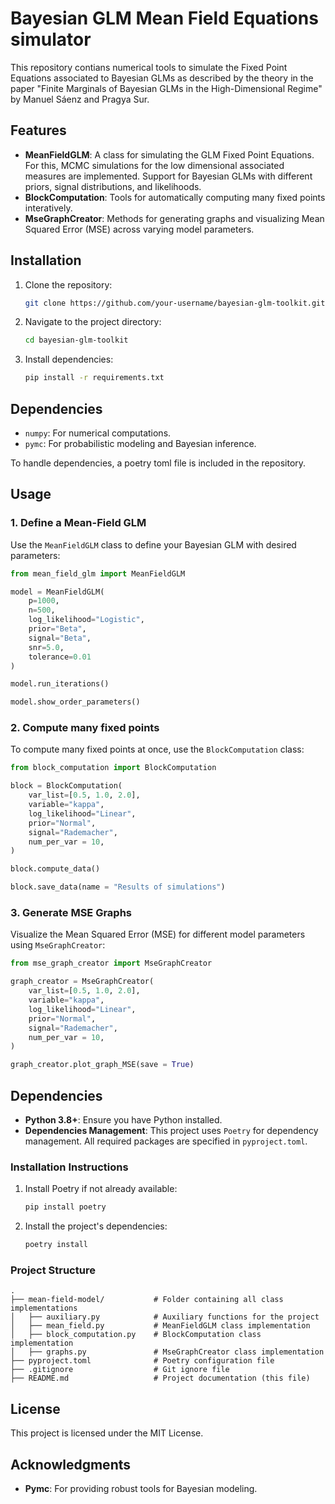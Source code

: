# Bayesian GLM Mean Field Equations simulator

This repository contians numerical tools to simulate the Fixed Point Equations associated to Bayesian GLMs as described by the theory in the paper "Finite Marginals of Bayesian GLMs in the High-Dimensional Regime" by Manuel Sáenz and Pragya Sur.

## Features

- **MeanFieldGLM**: A class for simulating the GLM Fixed Point Equations. For this, MCMC simulations for the low dimensional associated measures are implemented. Support for Bayesian GLMs with different priors, signal distributions, and likelihoods.
- **BlockComputation**: Tools for automatically computing many fixed points interatively.
- **MseGraphCreator**: Methods for generating graphs and visualizing Mean Squared Error (MSE) across varying model parameters.

## Installation

1. Clone the repository:
   ```bash
   git clone https://github.com/your-username/bayesian-glm-toolkit.git
   ```
2. Navigate to the project directory:
   ```bash
   cd bayesian-glm-toolkit
   ```
3. Install dependencies:
   ```bash
   pip install -r requirements.txt
   ```

## Dependencies

- `numpy`: For numerical computations.
- `pymc`: For probabilistic modeling and Bayesian inference.

To handle dependencies, a poetry toml file is included in the repository.

## Usage

### 1. Define a Mean-Field GLM
Use the `MeanFieldGLM` class to define your Bayesian GLM with desired parameters:

```python
from mean_field_glm import MeanFieldGLM

model = MeanFieldGLM(
    p=1000,
    n=500,
    log_likelihood="Logistic",
    prior="Beta",
    signal="Beta",
    snr=5.0,
    tolerance=0.01
)

model.run_iterations()

model.show_order_parameters()
```

### 2. Compute many fixed points

To compute many fixed points at once, use the `BlockComputation` class:

```python
from block_computation import BlockComputation

block = BlockComputation(
    var_list=[0.5, 1.0, 2.0],
    variable="kappa",
    log_likelihood="Linear",
    prior="Normal",
    signal="Rademacher",
    num_per_var = 10,
)

block.compute_data()

block.save_data(name = "Results of simulations")
```

### 3. Generate MSE Graphs
Visualize the Mean Squared Error (MSE) for different model parameters using `MseGraphCreator`:

```python
from mse_graph_creator import MseGraphCreator

graph_creator = MseGraphCreator(
    var_list=[0.5, 1.0, 2.0],
    variable="kappa",
    log_likelihood="Linear",
    prior="Normal",
    signal="Rademacher",
    num_per_var = 10,
)

graph_creator.plot_graph_MSE(save = True)
```

## Dependencies

- **Python 3.8+**: Ensure you have Python installed.  
- **Dependencies Management**: This project uses `Poetry` for dependency management. All required packages are specified in `pyproject.toml`.

### Installation Instructions

1. Install Poetry if not already available:
   ```bash
   pip install poetry
   ```
2. Install the project's dependencies:
   ```bash
   poetry install
   ```

### Project Structure

```
.
├── mean-field-model/           # Folder containing all class implementations
│   ├── auxiliary.py            # Auxiliary functions for the project
│   ├── mean_field.py           # MeanFieldGLM class implementation
│   ├── block_computation.py    # BlockComputation class implementation
│   ├── graphs.py               # MseGraphCreator class implementation
├── pyproject.toml              # Poetry configuration file
├── .gitignore                  # Git ignore file
├── README.md                   # Project documentation (this file)
```

## License

This project is licensed under the MIT License. 

## Acknowledgments

- **Pymc**: For providing robust tools for Bayesian modeling.